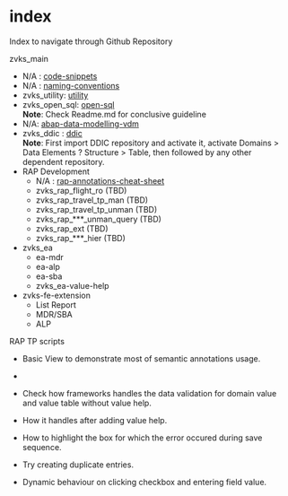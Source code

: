 # index
Index to navigate through Github Repository

zvks_main
- N/A : [code-snippets](https://github.com/zvikesh/code-snippets)
- N/A : [naming-conventions](https://github.com/zvikesh/naming-conventions/tree/main)
- zvks_utility: [utility](https://github.com/zvikesh/utility)
- zvks_open_sql: [open-sql](https://github.com/zvikesh/open-sql)
  </br> **Note**: Check Readme.md for conclusive guideline
- N/A: [abap-data-modelling-vdm](https://github.com/zvikesh/abap-data-modelling-vdm)
- zvks_ddic : [ddic](https://github.com/zvikesh/ddic)
  </br> **Note**: First import DDIC repository and activate it, activate Domains > Data Elements ? Structure > Table, then followed by any other dependent repository.
- RAP Development
  - N/A : [rap-annotations-cheat-sheet](https://github.com/zvikesh/rap-annotations-cheat-sheet)
  - zvks_rap_flight_ro (TBD)
  - zvks_rap_travel_tp_man (TBD)
  - zvks_rap_travel_tp_unman (TBD)
  - zvks_rap_***_unman_query (TBD)
  - zvks_rap_ext (TBD)
  - zvks_rap_***_hier (TBD)
- zvks_ea
  - ea-mdr
  - ea-alp
  - ea-sba
  - zvks_ea-value-help
- zvks-fe-extension
  - List Report
  - MDR/SBA
  - ALP

RAP TP scripts
- Basic View to demonstrate most of semantic annotations usage.
- 



- Check how frameworks handles the data validation for domain value and value table without value help.
- How it handles after adding value help.
- How to highlight the box for which the error occured during save sequence.
- Try creating duplicate entries.
- Dynamic behaviour on clicking checkbox and entering field value.
